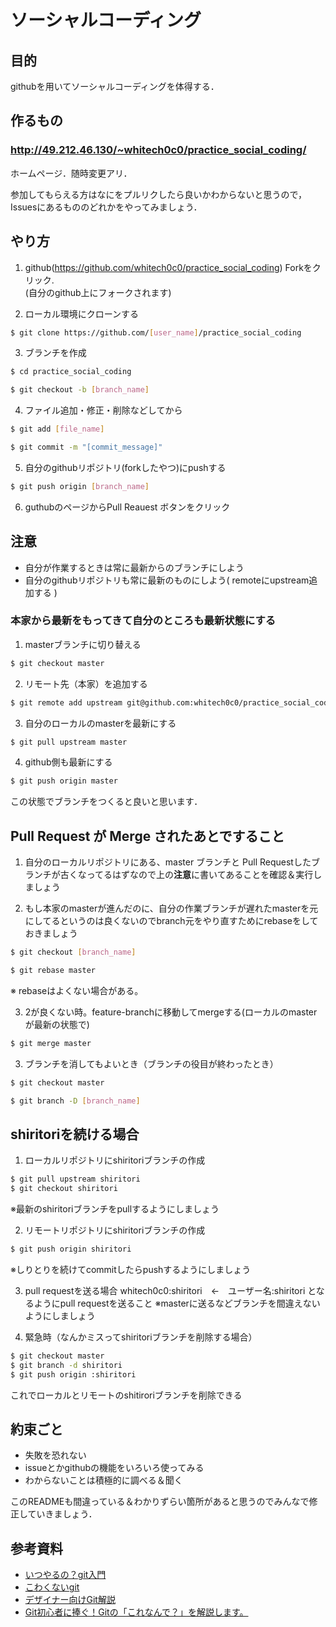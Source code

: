 # ソーシャルコーディング

## 目的
githubを用いてソーシャルコーディングを体得する．

## 作るもの
### http://49.212.46.130/~whitech0c0/practice_social_coding/
ホームページ．随時変更アリ．

参加してもらえる方はなにをプルリクしたら良いかわからないと思うので，Issuesにあるもののどれかをやってみましょう．

## やり方
1. github(https://github.com/whitech0c0/practice_social_coding) Forkをクリック.  
(自分のgithub上にフォークされます)   

2. ローカル環境にクローンする
```sh
$ git clone https://github.com/[user_name]/practice_social_coding
```
3. ブランチを作成
```sh
$ cd practice_social_coding
```
```sh
$ git checkout -b [branch_name]
```
4. ファイル追加・修正・削除などしてから
```sh
$ git add [file_name]
```
```sh
$ git commit -m "[commit_message]"
```
5. 自分のgithubリポジトリ(forkしたやつ)にpushする
```sh
$ git push origin [branch_name]
```
6. guthubのページからPull Reauest  ボタンをクリック
 
## 注意
* 自分が作業するときは常に最新からのブランチにしよう
* 自分のgithubリポジトリも常に最新のものにしよう( remoteにupstream追加する )

### 本家から最新をもってきて自分のところも最新状態にする

1. masterブランチに切り替える
```sh
$ git checkout master
```

2. リモート先（本家）を追加する
```sh
$ git remote add upstream git@github.com:whitech0c0/practice_social_coding.git
```
3. 自分のローカルのmasterを最新にする
```sh
$ git pull upstream master
```
4. github側も最新にする
```sh
$ git push origin master
```

この状態でブランチをつくると良いと思います．

## Pull Request が Merge されたあとですること

1. 自分のローカルリポジトリにある、master ブランチと Pull Requestしたブランチが古くなってるはずなので上の**注意**に書いてあることを確認＆実行しましょう

2. もし本家のmasterが進んだのに、自分の作業ブランチが遅れたmasterを元にしてるというのは良くないのでbranch元をやり直すためにrebaseをしておきましょう
```sh
$ git checkout [branch_name]  
```
```sh
$ git rebase master
```
※ rebaseはよくない場合がある。


3. 2が良くない時。feature-branchに移動してmergeする(ローカルのmasterが最新の状態で)
```sh
$ git merge master
```

3. ブランチを消してもよいとき（ブランチの役目が終わったとき）
```sh
$ git checkout master
```
```sh
$ git branch -D [branch_name]
```

## shiritoriを続ける場合

1. ローカルリポジトリにshiritoriブランチの作成
```sh
$ git pull upstream shiritori
$ git checkout shiritori
```
※最新のshiritoriブランチをpullするようにしましょう

2. リモートリポジトリにshiritoriブランチの作成
```sh
$ git push origin shiritori
``` 
※しりとりを続けてcommitしたらpushするようにしましょう

3. pull requestを送る場合
whitech0c0:shiritori　←　ユーザー名:shiritori
となるようにpull requestを送ること
※masterに送るなどブランチを間違えないようにしましょう

4. 緊急時（なんかミスってshiritoriブランチを削除する場合）
```sh
$ git checkout master
$ git branch -d shiritori
$ git push origin :shiritori
```
これでローカルとリモートのshitiroriブランチを削除できる

## 約束ごと
* 失敗を恐れない
* issueとかgithubの機能をいろいろ使ってみる
* わからないことは積極的に調べる＆聞く

このREADMEも間違っている＆わかりずらい箇所があると思うのでみんなで修正していきましょう．

## 参考資料
* [いつやるの？git入門](http://www.slideshare.net/matsukaz/git-17499005)
* [こわくないgit](http://www.slideshare.net/kotas/git-15276118)
* [デザイナー向けGit解説](http://uniq.heteml.jp/blog/2012/06/22/%E3%83%87%E3%82%B6%E3%82%A4%E3%83%8A%E3%83%BC%E5%90%91%E3%81%91git%E8%A7%A3%E8%AA%AC-%E3%82%A8%E3%83%B3%E3%82%B8%E3%83%8B%E3%82%A2%E3%81%A8%E5%90%8C%E3%81%98%E3%83%96%E3%83%A9%E3%83%B3%E3%83%81/)
* [Git初心者に捧ぐ！Gitの「これなんで？」を解説します。](http://kray.jp/blog/git-why-explanation/)
